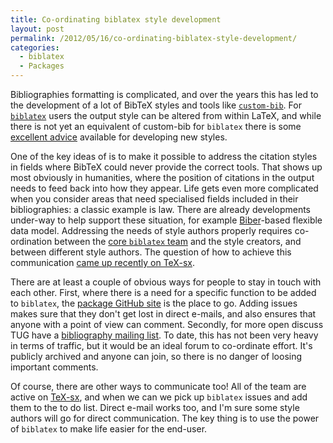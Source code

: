 ```yaml
---
title: Co-ordinating biblatex style development
layout: post
permalink: /2012/05/16/co-ordinating-biblatex-style-development/
categories:
  - biblatex
  - Packages
---
```

Bibliographies formatting is complicated, and over the years this has led to the development of a lot of BibTeX styles and tools like [`custom-bib`](https://ctan.org/pkg/custom-bib). For [`biblatex`](https://ctan.org/pkg/biblatex) users the output style can be altered from within LaTeX, and while there is not yet an equivalent of custom-bib for `biblatex` there is some [excellent advice](https://tex.stackexchange.com/a/13076/73) available for developing new styles.

One of the key ideas of  is to make it possible to address the citation styles in fields where BibTeX could never provide the correct tools. That shows up most obviously in humanities, where the position of citations in the output needs to feed back into how they appear. Life gets even more complicated when you consider areas that need specialised fields included in their bibliographies: a classic example is law. There are already developments under-way to help support these situation, for example [Biber](http://biblatex-biber.sourceforge.net/)-based flexible data model. Addressing the needs of style authors properly requires co-ordination between the [core `biblatex` team](/2012/04/23/biblatex-a-team-to-continue-the-work/) and the style creators, and between different style authors. The question of how to achieve this communication [came up recently on TeX-sx](https://tex.stackexchange.com/q/55235/73).

There are at least a couple of obvious ways for people to stay in touch with each other. First, where there is a need for a specific function to be added to `biblatex`, the [package GitHub site](https://github.com/plk/biblatex/) is the place to go. Adding issues makes sure that they don't get lost in direct e-mails, and also ensures that anyone with a point of view can comment. Secondly, for more open discuss TUG have a [bibliography mailing list](https://tug.org/mailman/listinfo/biblio). To date, this has not been very heavy in terms of traffic, but it would be an ideal forum to co-ordinate effort. It's publicly archived and anyone can join, so there is no danger of loosing important comments.

Of course, there are other ways to communicate too! All of the team are active on [TeX-sx](https://tex.stackexchange.com), and when we can we pick up `biblatex` issues and add them to the to do list. Direct e-mail works too, and I'm sure some style authors will go for direct communication. The key thing is to use the power of `biblatex` to make life easier for the end-user.
